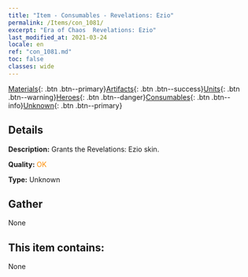 ```yaml
---
title: "Item - Consumables - Revelations: Ezio"
permalink: /Items/con_1081/
excerpt: "Era of Chaos  Revelations: Ezio"
last_modified_at: 2021-03-24
locale: en
ref: "con_1081.md"
toc: false
classes: wide
---
```

 [Materials](/Items/){: .btn .btn--primary}[Artifacts](/Items/Artifacts/){: .btn .btn--success}[Units](/Items/Units/){: .btn .btn--warning}[Heroes](/Items/Heroes/){: .btn .btn--danger}[Consumables](/Items/Consumables/){: .btn .btn--info}[Unknown](/Items/Unknown/){: .btn .btn--primary}

## Details
 **Description:** Grants the Revelations: Ezio skin.

 **Quality:** <span style="color: #FF8C00">OK</span>

 **Type:** Unknown

## Gather

  None

## This item contains:

  None

